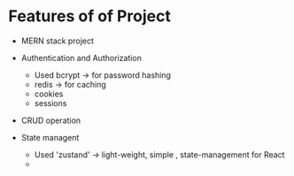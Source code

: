 # Features of of Project

- MERN stack project
- Authentication and Authorization
    - Used bcrypt -> for password hashing
    - redis -> for caching
    - cookies
    - sessions

- CRUD operation
- State managent
    - Used 'zustand' -> light-weight, simple , state-management for React
    -      
